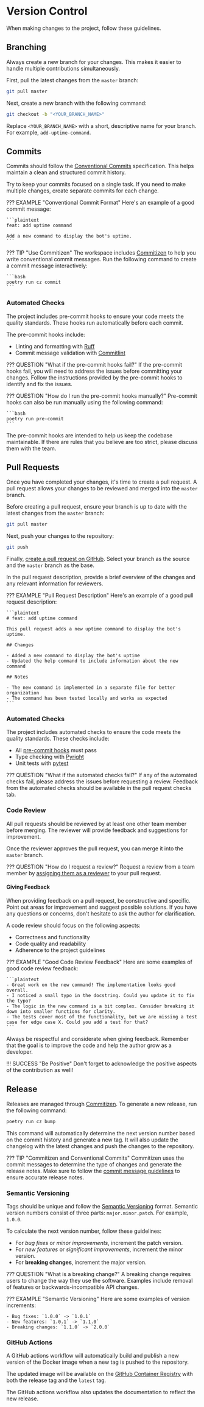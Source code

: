 # Version Control

When making changes to the project, follow these guidelines.

## Branching

Always create a new branch for your changes. This makes it easier to handle multiple contributions simultaneously.

First, pull the latest changes from the `master` branch:

```bash
git pull master
```

Next, create a new branch with the following command:

```bash
git checkout -b "<YOUR_BRANCH_NAME>"
```

Replace `<YOUR_BRANCH_NAME>` with a short, descriptive name for your branch. For example, `add-uptime-command`.

## Commits

Commits should follow the [Conventional Commits](https://www.conventionalcommits.org/en/v1.0.0/) specification.
This helps maintain a clean and structured commit history.

Try to keep your commits focused on a single task. If you need to make multiple changes, create separate commits
for each change.

??? EXAMPLE "Conventional Commit Format"
    Here's an example of a good commit message:

    ```plaintext
    feat: add uptime command

    Add a new command to display the bot's uptime.
    ```

??? TIP "Use Commitizen"
    The workspace includes [Commitizen](https://commitizen-tools.github.io/commitizen/) to help you write conventional
    commit messages. Run the following command to create a commit message interactively:

    ```bash
    poetry run cz commit
    ```

### Automated Checks

The project includes pre-commit hooks to ensure your code meets the quality standards. These hooks run automatically
before each commit.

The pre-commit hooks include:

- Linting and formatting with [Ruff](https://docs.astral.sh/ruff/)
- Commit message validation with [Commitlint](https://commitlint.js.org)

??? QUESTION "What if the pre-commit hooks fail?"
    If the pre-commit hooks fail, you will need to address the issues before committing your changes. Follow the
    instructions provided by the pre-commit hooks to identify and fix the issues.

??? QUESTION "How do I run the pre-commit hooks manually?"
    Pre-commit hooks can also be run manually using the following command:

    ```bash
    poetry run pre-commit
    ```

The pre-commit hooks are intended to help us keep the codebase maintainable. If there are rules that you believe
are too strict, please discuss them with the team.

## Pull Requests

Once you have completed your changes, it's time to create a pull request. A pull request allows your changes to
be reviewed and merged into the `master` branch.

Before creating a pull request, ensure your branch is up to date with the latest changes from the `master` branch:

```bash
git pull master
```

Next, push your changes to the repository:

```bash
git push
```

Finally, [create a pull request on GitHub](https://github.com/thijsfranck/discord-app-example/compare). Select
your branch as the source and the `master` branch as the base.

In the pull request description, provide a brief overview of the changes and any relevant information for reviewers.

??? EXAMPLE "Pull Request Description"
    Here's an example of a good pull request description:

    ```plaintext
    # feat: add uptime command

    This pull request adds a new uptime command to display the bot's uptime.

    ## Changes

    - Added a new command to display the bot's uptime
    - Updated the help command to include information about the new command

    ## Notes

    - The new command is implemented in a separate file for better organization
    - The command has been tested locally and works as expected
    ```

### Automated Checks

The project includes automated checks to ensure the code meets the quality standards. These checks include:

- All [pre-commit hooks](#automated-checks) must pass
- Type checking with [Pyright](https://github.com/microsoft/pyright)
- Unit tests with [pytest](https://docs.pytest.org/en/stable/)

??? QUESTION "What if the automated checks fail?"
    If any of the automated checks fail, please address the issues before requesting a review. Feedback from the
    automated checks should be available in the pull request checks tab.

### Code Review

All pull requests should be reviewed by at least one other team member before merging. The reviewer will provide
feedback and suggestions for improvement.

Once the reviewer approves the pull request, you can merge it into the `master` branch.

??? QUESTION "How do I request a review?"
    Request a review from a team member by [assigning them as a reviewer](https://docs.github.com/en/pull-requests/collaborating-with-pull-requests/proposing-changes-to-your-work-with-pull-requests/requesting-a-pull-request-review)
    to your pull request.

#### Giving Feedback

When providing feedback on a pull request, be constructive and specific. Point out areas for improvement and suggest
possible solutions. If you have any questions or concerns, don't hesitate to ask the author for clarification.

A code review should focus on the following aspects:

- Correctness and functionality
- Code quality and readability
- Adherence to the project guidelines

??? EXAMPLE "Good Code Review Feedback"
    Here are some examples of good code review feedback:

    ```plaintext
    - Great work on the new command! The implementation looks good overall.
    - I noticed a small typo in the docstring. Could you update it to fix the typo?
    - The logic in the new command is a bit complex. Consider breaking it down into smaller functions for clarity.
    - The tests cover most of the functionality, but we are missing a test case for edge case X. Could you add a test for that?
    ```

Always be respectful and considerate when giving feedback. Remember that the goal is to improve the code and help
the author grow as a developer.

!!! SUCCESS "Be Positive"
    Don't forget to acknowledge the positive aspects of the contribution as well!

## Release

Releases are managed through [Commitizen](https://commitizen-tools.github.io/commitizen/). To generate a
new release, run the following command:

```bash
poetry run cz bump
```

This command will automatically determine the next version number based on the commit history and generate a
new tag. It will also update the changelog with the latest changes and push the changes to the repository.

??? TIP "Commitizen and Conventional Commits"
    Commitizen uses the commit messages to determine the type of changes and generate the release notes.
    Make sure to follow the [commit message guidelines](#commits) to ensure accurate release notes.

### Semantic Versioning

Tags should be unique and follow the [Semantic Versioning](https://semver.org/) format.
Semantic version numbers consist of three parts: `major.minor.patch`. For example, `1.0.0`.

To calculate the next version number, follow these guidelines:

- For *bug fixes* or *minor improvements*, increment the patch version.
- For *new features* or *significant improvements*, increment the minor version.
- For **breaking changes**, increment the major version.

??? QUESTION "What is a breaking change?"
    A breaking change requires users to change the way they use the software. Examples include removal of features
    or backwards-incompatible API changes.

??? EXAMPLE "Semantic Versioning"
    Here are some examples of version increments:

    - Bug fixes: `1.0.0` -> `1.0.1`
    - New features: `1.0.1` -> `1.1.0`
    - Breaking changes: `1.1.0` -> `2.0.0`

### GitHub Actions

A GitHub actions workflow will automatically build and publish a new version of the Docker image when a new tag
is pushed to the repository.

The updated image will be available on the [GitHub Container Registry](https://github.com/thijsfranck/discord-app-example/pkgs/container/discord-app-example)
with both the release tag and the `latest` tag.

The GitHub actions workflow also updates the documentation to reflect the new release.
